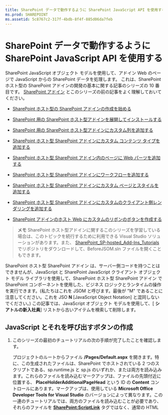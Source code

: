 ```yaml
---
title: SharePoint データで動作するように SharePoint JavaScript API を使用する
ms.prod: SHAREPOINT
ms.assetid: 5c8767c2-317f-4bdb-8f4f-885d06da7feb
---
```



# SharePoint データで動作するように SharePoint JavaScript API を使用する
SharePoint JavaScript オブジェクト モデルを使用して、アドイン Web のページで JavaScript からの SharePoint データを処理します。
これは、SharePoint ホスト型の SharePoint アドインの開発の基本に関する記事のシリーズの 10 番目です。 [SharePoint アドイン](sharepoint-add-ins.md) とこのシリーズの前の記事をよく理解しておいてください。





-  [SharePoint ホスト型の SharePoint アドインの作成を始める](get-started-creating-sharepoint-hosted-sharepoint-add-ins.md)


-  [SharePoint 用の SharePoint ホスト型アドインを展開してインストールする](deploy-and-install-a-sharepoint-hosted-sharepoint-add-in.md)


-  [SharePoint 用の SharePoint ホスト型アドインにカスタム列を追加する](add-custom-columns-to-a-sharepoint-hostedsharepoint-add-in.md)


-  [SharePoint ホスト型 SharePoint アドインにカスタム コンテンツ タイプを追加する](add-a-custom-content-type-to-a-sharepoint-hostedsharepoint-add-in.md)


-  [SharePoint ホスト型 SharePoint アドイン内のページに Web パーツを追加する](add-a-web-part-to-a-page-in-a-sharepoint-hosted-sharepoint-add-in.md)


-  [SharePoint ホスト型 SharePoint アドインにワークフローを追加する](add-a-workflow-to-a-sharepoint-hosted-sharepoint-add-in.md)


-  [SharePoint ホスト型 SharePoint アドインにカスタム ページとスタイルを追加する](add-a-custom-page-and-style-to-a-sharepoint-hosted-sharepoint-add-in.md)


-  [SharePoint ホスト型 SharePoint アドインにカスタムのクライアント側レンダリングを追加する](add-custom-client-side-rendering-to-a-sharepoint-hosted-sharepoint-add-in.md)


-  [SharePoint アドインのホスト Web にカスタムのリボンのボタンを作成する](create-a-custom-ribbon-button-in-the-host-web-of-a-sharepoint-add-in.md)



> **メモ**
> SharePoint ホスト型アドインに関するこのシリーズを学習している場合は、このトピックを続行するために利用できる Visual Studio ソリューションがあります。また、 [SharePoint_SP-hosted_Add-Ins_Tutorials](https://github.com/OfficeDev/SharePoint_SP-hosted_Add-Ins_Tutorials) でリポジトリをダウンロードして、BeforeJSOM.sln ファイルを開くこともできます。




SharePoint ホスト型 SharePoint アドイン は、サーバー側コードを持つことはできませんが、JavaScript と SharePoint JavaScript クライアント オブジェクト モデル ライブラリを使用して、SharePoint ホスト型 SharePoint アドイン で SharePoint コンポーネントを使用した、ビジネス ロジックとランタイムの操作を実行できます。(私たちはこれを JSOM と呼びます。最後が "M" であることに注意してください。これを JSO **N** [JavaScript Object Notation] と混同しないでください。) この記事では、JavaScript オブジェクト モデルを使用して、[ **シアトルの新入社員**] リストから古いアイテムを検索して削除します。
## JavaScript とそれを呼び出すボタンの作成


1. このシリーズの最初のチュートリアルの次の手順が完了したことを確認します。 

    プロジェクトのルートからファイル **/Pages/Default.aspx** を開きます。特に、この生成されたファイルは、SharePoint でホストされている 2 つのスクリプトである、sp.runtime.js と sp.js のいずれか、または両方を読み込みます。これらのファイルを読み込むマークアップは、ファイルの先頭付近に位置する、 **PlaceHolderAdditionalPageHead** という ID の **Content** コントロールにあります。マークアップは、使用している **Microsoft Office Developer Tools for Visual Studio** のバージョンによって異なります。この一連のチュートリアルでは、両方のファイルを読み込むことが必要であり、それらのファイルを **<SharePoint:ScriptLink>** タグではなく、通常の HTML **<script>** タグで読み込むことが必要です。 **PlaceHolderAdditionalPageHead** コントロールの中の行 `<meta name="WebPartPageExpansion" content="full" />` の *すぐ上*  に、次の行があることをご確認ください。



 ```

<script type="text/javascript" src="/_layouts/15/sp.runtime.js"></script>
<script type="text/javascript" src="/_layouts/15/sp.js"></script> 

 ```


    次いで、2 ファイルのどちらかを読み込むマークアップが他にもないかファイルを検索し、重複するマークアップを削除します。ファイルを保存して閉じます。


2. **ソリューション エクスプローラー**の **スクリプト** ノードでは、既に Add-in.js ファイルが存在する可能性があります。Add-in.js ファイルは存在しないものの、App.js がある場合は、App.js を右クリックして Add-in.js に名前を変更します。Add-in.js も App.js もない場合は、次の手順で作成します。

1. [ **スクリプト**] ノードを右クリックして、[ **追加**] > [ **新しい項目**] > **[Web]** を選択します。


2. [ **JavaScript ファイル**] を選択して、Add-in.js という名前にします。


3. Add-in.js がある場合は開いてコンテンツを削除します。


4. 次の行をファイルに追加します。このコードについて、以下の点に注意してください。

  -  `'use strict';` 行により、JavaScript で不適切なプラクティスを不注意で使用した場合に、ブラウザーの JavaScript ランタイムが例外をスローします。


  -  `clientContext` 変数は、SharePoint Web サイトを参照する **SP.ClientContext** オブジェクトを保持します。すべての JSOM コードは、この型のオブジェクトを作成またはこの型のオブジェクトへの参照を取得することで開始されます。


  -  `employeeList` 変数は、リスト インスタンス [ **シアトルの新入社員**] への参照を保持します。


  -  `completedItems` 変数は、スクリプトが削除するリストからのアイテムである、[ **オリエンテーション ステージ**] フィールドが [ **完了**] に設定されているアイテムを保持します。



 ```

'use strict';

var clientContext = SP.ClientContext.get_current(); 
var employeeList = clientContext.get_web().get_lists().getByTitle('New Employees In Seattle'); 
var completedItems; 
 ```

5. クライアント ブラウザーと SharePoint サーバーの間のメッセージを最小化するために、JSOM はバッチ処理システムを使用します。実際にサーバーにメッセージを送信 (および返信を受信) する関数は **SP.ClientContext.executeQueryAsync** の 1 つだけです。 **executeQueryAsync** の呼び出しの間に発生する JSOM API への呼び出しはまとめられ、次に **executeQueryAsync** が呼び出されたときに、バッチでサーバーに送信されます。ただし、オブジェクトが以前の **executeQueryAsync** の呼び出しでクライアントに渡されていないと、通常は JSOM オブジェクトのメソッドを呼び出すことができません。スクリプトはリスト上の完了した各アイテムの **SP.ListItem.deleteObject** メソッドを呼び出すので、 **executeQueryAsync** の呼び出しを 2 回行う必要があります。1 つ目は完了したリスト アイテムのコレクションを取得し、2 つ目は **deleteObject** の呼び出しをバッチ処理して、実行のためにサーバーに送信します。

    では、最初にサーバーからリスト アイテムを取得するメソッドを作成します。次のコードをファイルに追加します。



 ```

function purgeCompletedItems() {

   var camlQuery = new SP.CamlQuery(); 
   camlQuery.set_viewXml( 
         '<View><Query><Where><Eq>' + 
           '<FieldRef Name=\\'OrientationStage\\'/><Value Type=\\'Choice\\'>Completed</Value>' + 
         '</Eq></Where></Query></View>'); 
     completedItems = employeeList.getItems(camlQuery); 
}
 ```

6. これらの行がサーバーに送信され、そこで実行される場合、リスト アイテムのコレクションを作成しますが、スクリプトはそのコレクションをクライアントに渡す必要があります。これは、 **SP.ClientContext.load** 関数への呼び出しを使用して実行されるため、次の行をメソッドの終わりに追加します。

 ```

clientContext.load(completedItems);
 ```

7. **executeQueryAsync** の呼び出しを追加します。このメソッドには 2 つのパラメーターがあり、どちらもコールバック関数です。1 つ目は、サーバーがバッチですべてのコマンドを正常に実行する場合に動作します。2 つ目は、サーバーが何らかの理由で失敗した場合に動作します。これらの 2 つの関数は、後の手順で作成します。次の行をメソッドの終わりに追加します。

 ```
  clientContext.executeQueryAsync(deleteCompletedItems, onGetCompletedItemsFail);
 ```

8. 最後に、次の行をメソッドの終わりに追加します。関数を呼び出す ASP.NET ボタンに **false** を返すことにより、ASP.NET ボタンの既定の動作をキャンセルし、これによりページがリロードされます。ページをリロードすると、Add-in.js ファイルのリロードも実行されます。次にこれが `clientContext` オブジェクトを再初期化します。このリロードが、 **executeQueryAsync** が要求を送信するタイミングと、SharePoint サーバーが応答を返すタイミングの間で完了した場合、元の `clientContext` オブジェクトは応答を処理するために存在していません。関数は、成功または失敗のいずれのコールバックも実行されず停止します (正確な動作は、ブラウザーに応じて異なります)。

 ```
  return false;
 ```

9. 次の関数  `deleteCompletedItems` をファイル追加します。これは、 `purgeCompletedItems` 関数が成功している場合に動作する関数です。このコードについて、以下の点に注意してください。

  - **SP.ListItem.get_id** メソッドは、リスト アイテムの ID を返します。配列の各アイテムは、 **SP.ListItem** オブジェクトです。


  - **SP.List.getItemById** メソッドは、指定された ID の **SP.ListItem** オブジェクトを返します。


  - **SP.ListItem.deleteObject** メソッドは、 **executeQueryAsync** が呼び出されたときにサーバー上で削除されるリスト アイテムをマークします。


  - リスト アイテムは、サーバーから配列に送信されるコレクションからコピーしてからでなければ、削除できません。スクリプトが 各アイテムに対して **deleteObject** メソッドを **while** ループで直接呼び出した場合、JavaScript は 列挙の処理が行われている間に、コレクションの長さが変更されていることを通知するエラーをスローします。アイテムは **deleteObject** の呼び出しがまとめられてサーバーに送信されるまでどこからも削除されないため、エラー メッセージがそのまま当てはまるわけではありません。しかし、JSOM は、サーバーで発生する例外のスローを最小限にするよう設計されています (コレクションの反復処理の間、コードはコレクションのサイズを変更しません)。ただし、配列は固定サイズであるため、アイテム上で **deleteObject** を呼び出すと、アイテムがリストから削除されますが、配列のサイズを変更することはありません。



 ```
  function deleteCompletedItems() {

    var itemArray = new Array();
    var listItemEnumerator = completedItems.getEnumerator();

    while (listItemEnumerator.moveNext()) {
        var item = listItemEnumerator.get_current();
        itemArray.push(item);
    }

    var i;
    for (i = 0; i < itemArray.length; i++) {
        employeeList.getItemById(itemArray[i].get_id()).deleteObject();
    }

    clientContext.executeQueryAsync(onDeleteCompletedItemsSuccess, onDeleteCompletedItemsFail);
}
 ```

10. 次の関数  `onDeleteCompletedItemsSuccess` をファイルに追加します。これは、完了したアイテムが正常に削除された場合 (またはリストに完了したアイテムがない場合) に動作する関数です。2 行目の `location.reload(true);` は、ページをサーバーからリロードします。これは、ページのリスト ビュー Web パーツが、ページの更新まで引き続き完了したアイテムを表示するので便利です。(Add-in.js ファイルもリロードされますが、これは実行継続中の JavaScript 関数を中断する方法で動作するわけではないため、問題が発生しません。

 ```

function onDeleteCompletedItemsSuccess() {
    alert('Completed orientations have been deleted.');
    location.reload(true);
}
 ```

11. 次の 2 つの callback-on-failure 関数をファイルに追加します。

 ```

// Failure callbacks

function onGetCompletedItemsFail(sender, args) {
    alert('Unable to get completed items. Error:' + args.get_message() + '\\n' + args.get_stackTrace());
}

function onDeleteCompletedItemsFail(sender, args) {
    alert('Unable to delete completed items. Error:' + args.get_message() + '\\n' + args.get_stackTrace());
}
 ```

12. default.aspx ファイルを開き、ID **PlaceHolderMain** を持つ **asp:Content** 要素を検索します。


13. **WebPartPages:WebPartZone** 要素と最初の 2 つの **asp:Hyperlink** 要素の間に次のマークアップを追加します。 **OnClientClick** ハンドラーの値は、 `purgeCompletedItems()` ではなく `return purgeCompletedItems()` です。関数から返される `false` は、ページをリロードしないよう ASP.NET に通知します。

 ```HTML

<p><asp:Button runat="server" OnClientClick="return purgeCompletedItems()"
  ID="purgecompleteditemsbutton" Text="Purge Completed Items" /></p>
 ```

14. プロジェクトを Visual Studio で再構築します。


15. アドインをテストしながらリスト アイテムの [ **オリエンテーション ステージ**] を [完了] に手動で設定する必要を最小限にするには、(リスト テンプレート **NewEmployeeOrientation** の elements.xml ではなく) リスト インスタンス **NewEmployeesInSeattle** の elements.xml ファイルを開き、マークアップ `<Field Name="OrientationStage">Completed</Field>` を 1 つ以上の **Row** 要素の最後の子として追加します。

    **Rows** 要素は、次の例のようになります。



 ```

<Rows>
  <Row>
    <Field Name="Title">Tom Higginbotham</Field>
    <Field Name="Division">Manufacturing</Field>
    <Field Name="OrientationStage">Completed</Field>
  </Row>
  <Row>
    <Field Name="Title">Satomi Hayakawa</Field>
    <Field Name="OrientationStage">Completed</Field>
  </Row>
  <Row>
    <Field Name="Title">Cassi Hicks</Field>
  </Row>
  <Row>
    <Field Name="Title">Lertchai Treetawatchaiwong</Field>
  </Row>
</Rows>
 ```


## アドインを実行してテストする






1. デバッグするときに Visual Studio が使用するブラウザーのポップアップを有効にします。


2. F5 キーを使用して、アドインを展開して実行します。Visual Studio が、テスト用 SharePoint サイトにアドインを一時的にインストールして、すぐにアドインを実行します。


3. アドインのホームページが開き、[ **オリエンテーション ステージ**] が [ **完了**] のアイテムが 1 つ以上リストにあります。

   **完了したアイテムの削除前のリスト**



!\[2 つのアイテムが「完了」に設定されている「オリエンテーション ステージ」列がある「シアトルの新入社員」一覧。この一覧の下に「完了したアイテムの消去」というラベルのボタンがあります。](images/e5e4eef8-a218-4797-aabc-c52adbd2d96d.PNG)





4. アドインの開始ページが完全に読み込まれたら、[ **完了したアイテムの消去**] ボタンを選択します。操作が成功した (失敗のメッセージが表示されない) 場合、すべての [ **完了**] のアイテムが削除され、 **完了したオリエンテーションが削除された**ことを示すポップアップ メッセージ ボックスが表示されます。


5. ポップアップを閉じるとページがリロードされ、[ **完了**] のアイテムはリスト ビューの Web パーツに表示されなくなります。

   **完了したアイテムの削除後のリスト**



!\[前より 2 つアイテムが少なく、「オリエンテーション ステージ」が「完了」に設定されているアイテムがない「シアトルの新入社員」一覧。](images/a0330fad-1473-4fde-9df2-8be0b37df1a1.PNG)





6. デバッグ セッションを終了するには、ブラウザー ウィンドウを閉じるか、Visual Studio でデバッグを停止します。F5 を押すたびに、Visual Studio は以前のバージョンのアドインを取り消し、最新のアドインをインストールします。


7. このアドインおよび他の記事の Visual Studio ソリューションを操作し、それが終了したら前回のアドインを取り消すとよいでしょう。 **ソリューション エクスプローラー**のプロジェクトを右クリックして、[ **取り消し**] を選択します。



## 
<a name="Nextsteps"> </a>

このシリーズの次の記事では、ホスト Web の SharePoint データを操作するアドイン Web のページに JavaScript を追加します。 [アドイン Web で JavaScript からのホスト Web データを使って作業する](work-with-host-web-data-from-javascript-in-the-add-in-web.md)




